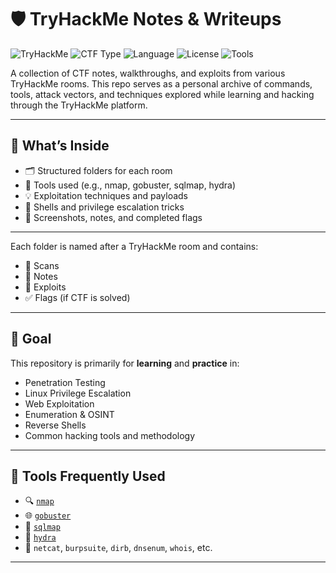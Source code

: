 # 🛡️ TryHackMe Notes & Writeups

![TryHackMe](https://img.shields.io/badge/Platform-TryHackMe-red?style=for-the-badge&logo=tryhackme)
![CTF Type](https://img.shields.io/badge/Type-CTF_Hacking-blue?style=for-the-badge&logo=hackthebox)
![Language](https://img.shields.io/badge/Notes-Markdown-ff69b4?style=for-the-badge&logo=markdown)
![License](https://img.shields.io/badge/Field-CyberSecurity-green?style=for-the-badge&logo=open-source-initiative)
![Tools](https://img.shields.io/badge/Tools-Nmap%2C%20Hydra%2C%20SQLMap-6e40c9?style=for-the-badge&logo=gnometerminal)


A collection of CTF notes, walkthroughs, and exploits from various TryHackMe rooms.
This repo serves as a personal archive of commands, tools, attack vectors, and techniques explored while learning and hacking through the TryHackMe platform.

---

## 🚀 What’s Inside

- 🗂️ Structured folders for each room
- 🧰 Tools used (e.g., nmap, gobuster, sqlmap, hydra)
- 💡 Exploitation techniques and payloads
- 🐚 Shells and privilege escalation tricks
- 📁 Screenshots, notes, and completed flags

---
Each folder is named after a TryHackMe room and contains:
- 📝 Scans
- 🧠 Notes
- 🧪 Exploits
- ✅ Flags (if CTF is solved)

---

## 🧠 Goal

This repository is primarily for **learning** and **practice** in:
- Penetration Testing
- Linux Privilege Escalation
- Web Exploitation
- Enumeration & OSINT
- Reverse Shells
- Common hacking tools and methodology

---

## 🔧 Tools Frequently Used

- 🔍 [`nmap`](https://nmap.org/)
- 🌐 [`gobuster`](https://github.com/OJ/gobuster)
- 🧪 [`sqlmap`](https://sqlmap.org/)
- 🔐 [`hydra`](https://github.com/vanhauser-thc/thc-hydra)
- 🦾 `netcat`, `burpsuite`, `dirb`, `dnsenum`, `whois`, etc.

---
